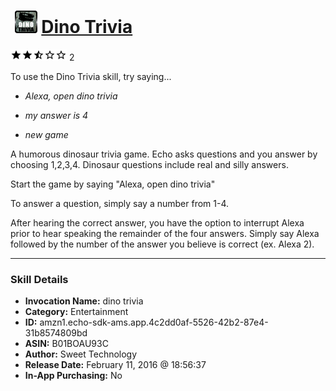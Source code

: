 # &nbsp;<img src="skill_icon" alt="Dino Trivia icon" width="36"> [Dino Trivia](http://alexa.amazon.com/#skills/amzn1.echo-sdk-ams.app.4c2dd0af-5526-42b2-87e4-31b8574809bd)
![2.5 stars](../../images/ic_star_black_18dp_1x.png)![2.5 stars](../../images/ic_star_black_18dp_1x.png)![2.5 stars](../../images/ic_star_half_black_18dp_1x.png)![2.5 stars](../../images/ic_star_border_black_18dp_1x.png)![2.5 stars](../../images/ic_star_border_black_18dp_1x.png) 2

To use the Dino Trivia skill, try saying...

* *Alexa, open dino trivia*

* *my answer is 4*

* *new game*

A humorous dinosaur trivia game.   Echo asks questions and you answer by choosing 1,2,3,4.  Dinosaur questions include real and silly answers.

Start the game by saying "Alexa, open dino trivia"

To answer a question, simply say a number from 1-4.

After hearing the correct answer, you have the option to interrupt Alexa prior to hear speaking the remainder of the four answers.  Simply say Alexa followed by the number of the answer you believe is correct (ex. Alexa 2).

***

### Skill Details

* **Invocation Name:** dino trivia
* **Category:** Entertainment
* **ID:** amzn1.echo-sdk-ams.app.4c2dd0af-5526-42b2-87e4-31b8574809bd
* **ASIN:** B01BOAU93C
* **Author:** Sweet Technology
* **Release Date:** February 11, 2016 @ 18:56:37
* **In-App Purchasing:** No

